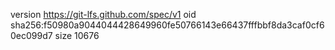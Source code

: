 version https://git-lfs.github.com/spec/v1
oid sha256:f50980a9044044428649960fe50766143e66437fffbbf8da3caf0cf60ec099d7
size 10676

